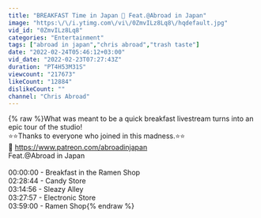 ```yaml
---
title: "BREAKFAST Time in Japan 🍔 Feat.@Abroad in Japan"
image: "https:\/\/i.ytimg.com\/vi\/0ZmvILz8Lq8\/hqdefault.jpg"
vid_id: "0ZmvILz8Lq8"
categories: "Entertainment"
tags: ["abroad in japan","chris abroad","trash taste"]
date: "2022-02-24T05:46:12+03:00"
vid_date: "2022-02-23T07:27:43Z"
duration: "PT4H53M31S"
viewcount: "217673"
likeCount: "12884"
dislikeCount: ""
channel: "Chris Abroad"
---
```

{% raw %}What was meant to be a quick breakfast livestream turns into an epic tour of the studio!<br />⭐⭐Thanks to everyone who joined in this madness.⭐⭐<br />🍿 <a rel="nofollow" target="blank" href="https://www.patreon.com/abroadinjapan">https://www.patreon.com/abroadinjapan</a><br />Feat.@Abroad in Japan<br /><br />00:00:00 - Breakfast in the Ramen Shop<br />02:28:44 - Candy Store<br />03:14:56 - Sleazy Alley<br />03:27:57 - Electronic Store<br />03:59:00 - Ramen Shop{% endraw %}
